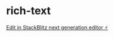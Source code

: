 # rich-text

[Edit in StackBlitz next generation editor ⚡️](https://stackblitz.com/~/github.com/FrederikHandberg/rich-text)